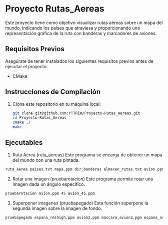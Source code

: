 # Proyecto Rutas_Aereas

Este proyecto tiene como objetivo visualizar rutas aéreas sobre un mapa del mundo, indicando los países que atraviesa y proporcionando una representación gráfica de la ruta con banderas y marcadores de aviones.

## Requisitos Previos

Asegúrate de tener instalados los siguientes requisitos previos antes de ejecutar el proyecto:

- CMake

## Instrucciones de Compilación

1. Clona este repositorio en tu máquina local:

   ```bash
   git clone git@github.com:YTTREW/Proyecto-Rutas_Aereas.git
   cd Proyecto-Rutas_Aereas
   cmake ./
   make

## Ejecutables
1. Ruta Aérea (ruta_aereas) 
Este programa se encarga de obtener un mapa del mundo con una ruta pintada.
```bash
ruta_aerea paises.txt mapa.ppm dir_banderas almacen_rutas.txt avion.ppm mascara_avion.pgm
```
2. Rotar una imagen (pruebarotacion)
Este programa permite rotar una imagen dada un ángulo específico.
```bash
pruebarotacion avion.ppm 45 avion_45.ppm
```
3. Superponer imagenes (pruebapegado)
Esta función superpone la segunda imagen sobre la imagen de fondo.

```bash
pruebapegado espana_reshigh.ppm avion2.ppm mascara_avion2.pgm espana_avion2_blending.ppm 0 0 1
```
